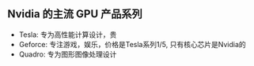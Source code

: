 ## Nvidia 的主流 GPU 产品系列
- Tesla: 专为高性能计算设计，贵
- Geforce: 专注游戏，娱乐，价格是Tesla系列1/5, 只有核心芯片是Nvidia的
- Quadro: 专为图形图像处理设计

